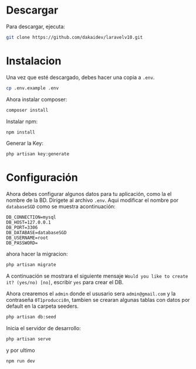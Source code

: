# Descargar

Para descargar, ejecuta:

```sh
git clone https://github.com/dakaidev/laravelv10.git
```

# Instalacion
Una vez que esté descargado, debes hacer una copia a `.env`.

```sh
cp .env.example .env
```
Ahora instalar composer:
```sh
composer install
```
Instalar npm:
```sh
npm install
```
Generar la Key:

```sh
php artisan key:generate
```

# Configuración

Ahora debes configurar algunos datos para tu aplicación, como la el nombre de la BD. Dirígete al archivo `.env`. Aqui modificar el nombre por `databaseSGD` como se muestra acontinuación:

```dotenv
DB_CONNECTION=mysql
DB_HOST=127.0.0.1
DB_PORT=3306
DB_DATABASE=databaseSGD
DB_USERNAME=root
DB_PASSWORD=
```
ahora hacer la migracion:
```sh
php artisan migrate
```
A continuación se mostrara el siguiente mensaje `Would you like to create it? (yes/no) [no]`, escribir  `yes` para crear el DB.

Ahora crearemos el `admin` donde el ususario sera `admin@gmail.com` y la contraseña `0T1producci0n`, tambien se crearan algunas tablas con datos por default en la carpeta seeders.
```sh
php artisan db:seed
```
Inicia el servidor de desarrollo:
```sh
php artisan serve
```

y por ultimo 
```sh
npm run dev
```


